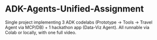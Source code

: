 # ADK-Agents-Unified-Assignment
Single project implementing 3 ADK codelabs (Prototype → Tools → Travel Agent via MCP/DB) + 1 hackathon app (Data-Viz Agent). All runnable via Colab or locally, with one full video.
